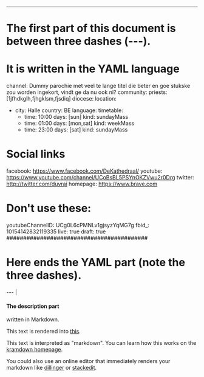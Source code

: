 ---
# The first part of this document is between three dashes (---).
# It is written in the YAML language

channel: Dummy parochie met veel te lange titel die beter en goe stukske zou worden ingekort, vindt ge da nu ook ni?
community: 
priests: [1jfhdkglh,fjhgklsm,fjsdiq]
diocese:
location:
- city: Halle
  country: BE
language:
timetable:
  - time: 10:00
    days: [sun]
    kind: sundayMass
  - time: 01:00
    days: [mon,sat]
    kind: weekMass
  - time: 23:00
    days: [sat]
    kind: sundayMass

# Social links
facebook: https://www.facebook.com/DeKathedraal/
youtube: https://www.youtube.com/channel/UCoBsBL5PSYnOKZVwu2r0Drg
twitter: http://twitter.com/duvrai
homepage: https://www.brave.com

# Don't use these: #######################
youtubeChannelID: UCg0L6cPMNLv1gjsyzYqMG7g
fbid_: 10154142832119335
live: true
draft: true
##########################################

# Here ends the YAML part (note the three dashes).
--- |
  #### The description part
  written in Markdown.

  This text is rendered into [this].

  [this]: https://eucharistie.github.io/streaming-links/streams/livedummy.html

  This text is interpreted as "markdown".
  You can learn how this works on the [kramdown homepage].

  [kramdown homepage]: https://kramdown.gettalong.org/quickref.html

  You could also use an online editor that immediately renders your markdown
  like [dillinger] or [stackedit].

  [dillinger]: https://dillinger.io
  [stackedit]: https://stackedit.io
